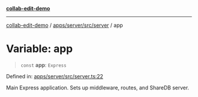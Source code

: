 [**collab-edit-demo**](../../../../../README.md)

***

[collab-edit-demo](../../../../../README.md) / [apps/server/src/server](../README.md) / app

# Variable: app

> `const` **app**: `Express`

Defined in: [apps/server/src/server.ts:22](https://github.com/austyle-io/pub-sub-demo/blob/00b2f1e9b947d5e964db5c3be9502513c4374263/apps/server/src/server.ts#L22)

Main Express application. Sets up middleware, routes, and ShareDB server.
